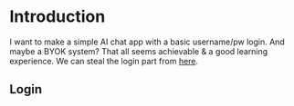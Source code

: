 # Introduction

I want to make a simple AI chat app with a basic username/pw login. And maybe a BYOK system? That all seems achievable & a good learning experience. We can steal the login part from [here](https://github.com/AnswerDotAI/fasthtml/blob/main/examples/adv_app.py).

## Login
